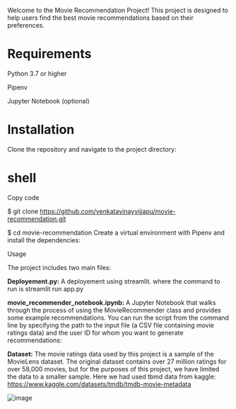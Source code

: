 Welcome to the Movie Recommendation Project! This project is designed to help users find the best movie recommendations based on their preferences.

# Requirements
Python 3.7 or higher

Pipenv

Jupyter Notebook (optional)

# Installation
Clone the repository and navigate to the project directory:

# shell
Copy code

$ git clone https://github.com/venkatavinayvijjapu/movie-recommendation.git

$ cd movie-recommendation
Create a virtual environment with Pipenv and install the dependencies:

Usage

The project includes two main files:

**Deployement.py:** 
A deployement using streamlit. where the command to run is 
streamlit run app.py

**movie_recommender_notebook.ipynb:**
A Jupyter Notebook that walks through the process of using the MovieRecommender class and provides some example recommendations.
You can run the script from the command line by specifying the path to the input file (a CSV file containing movie ratings data) and the user ID for whom you want to generate recommendations:


**Dataset:**
The movie ratings data used by this project is a sample of the MovieLens dataset. The original dataset contains over 27 million ratings for over 58,000 movies, but for the purposes of this project, we have limited the data to a smaller sample.
Here we had used tbmd data from kaggle: 
https://www.kaggle.com/datasets/tmdb/tmdb-movie-metadata

![image](https://user-images.githubusercontent.com/102150068/218307659-26cfd8af-d7fc-4ed3-99e1-d158cb5f9d0e.png)

